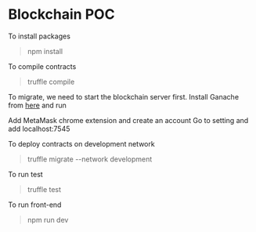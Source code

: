 # Blockchain POC

To install packages
>npm install 

To compile contracts
>truffle compile

To migrate, we need to start the blockchain server first.
Install Ganache from [here](http://truffleframework.com/ganache) and run

Add MetaMask chrome extension and create an account
Go to setting and add localhost:7545

To deploy contracts on development network
>truffle migrate --network development 

To run test
>truffle test

To run front-end
> npm run dev



